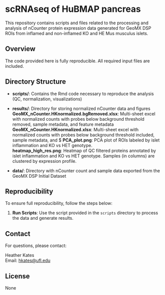 # scRNAseq of HuBMAP pancreas

This repository contains scripts and files related to the processing and analysis of nCounter protein expression data generated for GeoMX DSP ROIs from inflamed and non-inflamed KO and HE Mus musculus islets.

## Overview

The code provided here is fully reproducible. All required input files are included.

## Directory Structure

- **scripts/**: Contains the Rmd code necessary to reproduce the analysis (QC, normalization, visualizations)
- **results/**: Directory for storing normalized nCounter data and figures
**GeoMX_nCounter.HKnormalized.bgRemoved.xlsx**: Multi-sheet excel with normalized counts with probes below background threshold removed, sample metadata, and feature metadata
**GeoMX_nCounter.HKnormalized.xlsx**: Multi-sheet excel with normalized counts with probes below background threshold included, sample metadata, and $
**PCA_plot.png**: PCA plot of ROIs labeled by islet inflammation and KO vs HET genotype.	
**heatmap_high_res.png**: Heatmap of QC filtered proteins annotated by islet inflammation and KO vs HET genotype. Samples (in columns) are clustered by expression profile.

- **data/**: Directory with nCounter count and sample data exported from the GeoMX DSP Initial Dataset 

## Reproducibility

To ensure full reproducibility, follow the steps below:

1. **Run Scripts**: Use the script provided in the `scripts` directory to process the data and generate results.

## Contact

For questions, please contact:

Heather Kates  
Email: [hkates@ufl.edu](mailto:hkates@ufl.edu)

## License

None

